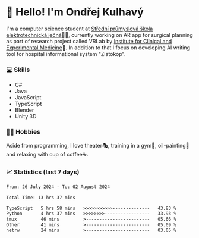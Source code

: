 # 👋 Hello! I'm Ondřej Kulhavý

I'm a computer science student at [Střední průmyslová škola elektrotechnická ječná](https://www.spsejecna.cz/)👨‍🎓, currently working on AR app for surgical planning as part of research project called VRLab by [Institute for Clinical and Experimental Medicine](https://www.ikem.cz/en/)🏥.
In addition to that I focus on developing AI writing tool for hospital informational system "Zlatokop".

### 💻 Skills
- C#
- Java
- JavaScript
- TypeScript
- Blender
- Unity 3D

### 🏋️‍♂️ Hobbies

Aside from programming, I love theater🎭, training in a gym💪, oil-painting🎨 and relaxing with cup of coffee☕.
### 📈 Statistics (last 7 days)
<!--START_SECTION:waka-->

```txt
From: 26 July 2024 - To: 02 August 2024

Total Time: 13 hrs 37 mins

TypeScript   5 hrs 58 mins   >>>>>>>>>>>--------------   43.83 %
Python       4 hrs 37 mins   >>>>>>>>-----------------   33.93 %
tmux         46 mins         >------------------------   05.66 %
Other        41 mins         >------------------------   05.09 %
netrw        24 mins         >------------------------   03.05 %
```

<!--END_SECTION:waka-->



